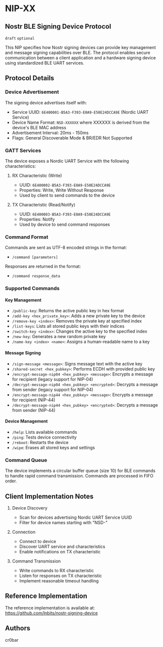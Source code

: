 NIP-XX
======

Nostr BLE Signing Device Protocol
---------------------------------

`draft` `optional`

This NIP specifies how Nostr signing devices can provide key management and message signing capabilities over BLE. The protocol enables secure communication between a client application and a hardware signing device using standardized BLE UART services.

## Protocol Details

### Device Advertisement
The signing device advertises itself with:
- Service UUID: `6E400001-B5A3-F393-E0A9-E50E24DCCA9E` (Nordic UART Service)
- Device Name Format: `NSD-XXXXXX` where XXXXXX is derived from the device's BLE MAC address
- Advertisement Interval: 20ms - 150ms
- Flags: General Discoverable Mode & BR/EDR Not Supported

### GATT Services
The device exposes a Nordic UART Service with the following characteristics:

1. RX Characteristic (Write)
   - UUID: `6E400002-B5A3-F393-E0A9-E50E24DCCA9E`
   - Properties: Write, Write Without Response
   - Used by client to send commands to the device

2. TX Characteristic (Read/Notify)
   - UUID: `6E400003-B5A3-F393-E0A9-E50E24DCCA9E`
   - Properties: Notify
   - Used by device to send command responses

### Command Format
Commands are sent as UTF-8 encoded strings in the format: 
- `/command [parameters]`

Responses are returned in the format:
- `/command response_data`

### Supported Commands

#### Key Management
- `/public-key`: Returns the active public key in hex format
- `/add-key <hex_private_key>`: Adds a new private key to the device
- `/remove-key <index>`: Removes the private key at specified index
- `/list-keys`: Lists all stored public keys with their indices
- `/switch-key <index>`: Changes the active key to the specified index
- `/new-key`: Generates a new random private key
- `/name-key <index> <name>`: Assigns a human-readable name to a key

#### Message Signing
- `/sign-message <message>`: Signs message text with the active key
- `/shared-secret <hex_pubkey>`: Performs ECDH with provided public key
- `/encrypt-message-nip04 <hex_pubkey> <message>`: Encrypts a message for recipient (legacy support for NIP-04)
- `/decrypt-message-nip04 <hex_pubkey> <encrypted>`: Decrypts a message from sender (legacy support for NIP-04)
- `/encrypt-message-nip44 <hex_pubkey> <message>`: Encrypts a message for recipient (NIP-44)
- `/decrypt-message-nip44 <hex_pubkey> <encrypted>`: Decrypts a message from sender (NIP-44)
  
#### Device Management  
- `/help`: Lists available commands
- `/ping`: Tests device connectivity
- `/reboot`: Restarts the device
- `/wipe`: Erases all stored keys and settings

### Command Queue
The device implements a circular buffer queue (size 10) for BLE commands to handle rapid command transmission. Commands are processed in FIFO order.

## Client Implementation Notes

1. Device Discovery
   - Scan for devices advertising Nordic UART Service UUID
   - Filter for device names starting with "NSD-"

2. Connection
   - Connect to device
   - Discover UART service and characteristics
   - Enable notifications on TX characteristic

3. Command Transmission
   - Write commands to RX characteristic
   - Listen for responses on TX characteristic
   - Implement reasonable timeout handling

## Reference Implementation

The reference implementation is available at:
https://github.com/lnbits/nostr-signing-device

## Authors
cr0bar
